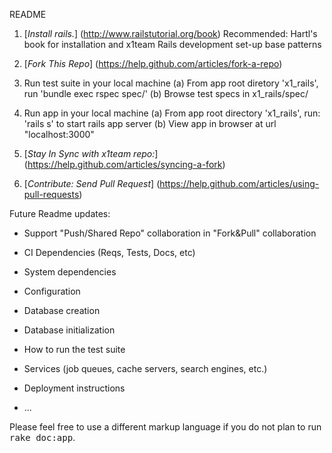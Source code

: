 README

1. [*Install rails.*]
(http://www.railstutorial.org/book) 
Recommended: Hartl's book for installation and x1team Rails development set-up base patterns

2. [*Fork This Repo*]
(https://help.github.com/articles/fork-a-repo)

3. Run test suite in your local machine
(a) From app root diretory 'x1_rails', run 'bundle exec rspec spec/'
(b) Browse test specs in x1_rails/spec/

4. Run app in your local machine
(a) From app root directory 'x1_rails', run: 'rails s' to start rails app server
(b) View app in browser at url "localhost:3000"


5. [*Stay In Sync with x1team repo:*]
(https://help.github.com/articles/syncing-a-fork)

6. [*Contribute: Send Pull Request*]
(https://help.github.com/articles/using-pull-requests)

Future Readme updates:

* Support "Push/Shared Repo" collaboration in "Fork&Pull" collaboration

* CI Dependencies (Reqs, Tests, Docs, etc)

* System dependencies

* Configuration

* Database creation

* Database initialization

* How to run the test suite

* Services (job queues, cache servers, search engines, etc.)

* Deployment instructions

* ...


Please feel free to use a different markup language if you do not plan to run
<tt>rake doc:app</tt>.
